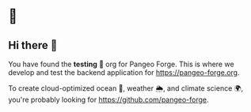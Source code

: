 # :construction:

## Hi there 👋

You have found the  **testing** :construction_worker: org for Pangeo Forge.
This is where we develop and test the backend application for https://pangeo-forge.org.

To create cloud-optimized ocean :ocean:, weather :sun_behind_rain_cloud:, and climate science :earth_africa:,
you're probably looking for https://github.com/pangeo-forge.

<!--

**Here are some ideas to get you started:**

🙋‍♀️ A short introduction - what is your organization all about?
🌈 Contribution guidelines - how can the community get involved?
👩‍💻 Useful resources - where can the community find your docs? Is there anything else the community should know?
🍿 Fun facts - what does your team eat for breakfast?
🧙 Remember, you can do mighty things with the power of [Markdown](https://docs.github.com/github/writing-on-github/getting-started-with-writing-and-formatting-on-github/basic-writing-and-formatting-syntax)
-->
